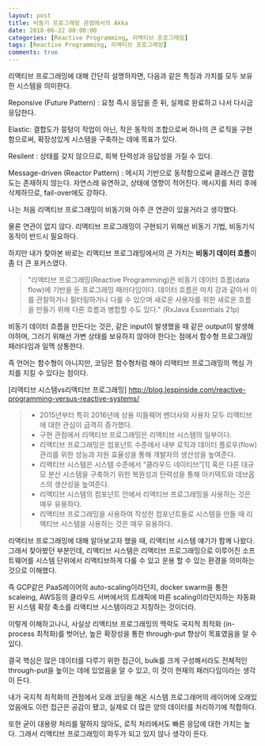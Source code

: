 ```yaml
---
layout: post
title: 비동기 프로그래밍 관점에서의 Akka
date: 2018-06-22 00:00:00
categories: [Reactive Programming, 리액티브 프로그래밍]
tags: [Reactive Programming, 리액티브 프로그래밍]
comments: true
---
```


리액티브 프로그래밍에 대해 간단히 설명하자면, 다음과 같은 특징과 가치를 모두 보유한 시스템을 의미한다.

Reponsive (Future Pattern) : 요청 즉시 응답을 준 뒤, 실제로 완료하고 나서 다시금 응답한다.

Elastic: 결합도가 뭉텅이 작업이 아닌, 작은 동작의 조합으로써 하나의 큰 로직을 구현함으로써, 확장성있게 시스템을 구축하는 데에 목표가 있다.

Resilent : 상태를 갖지 않으므로, 회복 탄력성과 응답성을 가질 수 있다.

Message-driven (Reactor Pattern) : 메시지 기반으로 동작함으로써 클래스간 결합도는 존재하지 않는다. 자연스레 유연하고, 상태에 영향이 적어진다. 메시지를 처리 후에 삭제하므로, fail-over에도 강하다.


나는 처음 리액티브 프로그래밍이 비동기와 아주 큰 연관이 있을거라고 생각했다.

물론 연관이 없지 않다. 리액티브 프로그래밍이 구현되기 위해선 비동기 기법, 비동기식 동작이 반드시 필요하다.

하지만 내가 찾아본 바로는 리액티브 프로그래밍에서의 큰 가치는 **비동기 데이터 흐름**이 좀 더 큰 포커스였다.

>"리액티브 프로그래밍(Reactive Programming)은 비동기 데이터 흐름(data flow)에 기반을 둔 프로그래밍 패러다임이다. 
>데이터 흐름은 마치 강과 같아서 이를 관찰하거나 필터링하거나 다룰 수 있으며 새로운 사용자를 위한 새로운 흐름을 만들기 위해 다른 흐름과 병합할 수도 있다." (RxJava Essentials 21p) 

비동기 데이터 흐름을 만든다는 것은, 같은 input이 발생했을 때 같은 output이 발생해야하며, 그러기 위해선 가변 상태를 보유하지 않아야 한다는 점에서 함수형 프로그래밍 패러다임과 일맥 상통한다.

즉 언어는 함수형이 아니지만, 코딩은 함수형처럼 해야 리액티브 프로그래밍의 핵심 가치를 지킬 수 있다는 점이다.

[리액티브 시스템vs리액티브 프로그래밍] <http://blog.lespinside.com/reactive-programming-versus-reactive-systems/>
>* 2015년부터 특히 2016년에 상용 미들웨어 벤더사와 사용자 모두 리액티브에 대한 관심이 급격히 증가했다.
>* 구현 관점에서 리액티브 프로그래밍은 리액티브 시스템의 일부이다.
>* 리액티브 프로그래밍은 컴포넌트 수준에서 내부 로직과 데이터 플로우(flow) 관리를 위한 성능과 자원 효율성을 통해 개발자의 생산성을 높여준다.
>* 리액티브 시스템은 시스템 수준에서 “클라우드 네이티브”[1] 혹은 다른 대규모 분산 시스템을 구축하기 위한 복원성과 탄력성을 통해 아키텍트와 데브옵스의 생산성을 높여준다.
>* 리액티브 시스템의 컴포넌트 안에서 리액티브 프로그래밍을 사용하는 것은 매우 유용하다.
>* 리액티브 프로그래밍을 사용하여 작성한 컴포넌트들로 시스템을 만들 때 리액티브 시스템을 사용하는 것은 매우 유용하다.

리액티브 프로그래밍에 대해 알아보고자 했을 때, 리액티브 시스템 얘기가 함께 나왔다. 그래서 찾아봤던 부분인데, 리액티브 시스템은 리액티브 프로그래밍으로 이루어진 소프트웨어를 시스템 단위에서 리액티브하게 다룰 수 있고 운용 할 수 있는 환경을 의미하는 것으로 이해했다.

즉 GCP같은 PaaS레이어의 auto-scaling이라던지, docker swarm을 통한 scaleing, AWS등의 클라우드 서버에서의 트래픽에 따른 scaling이라던지하는 자동화 된 시스템 확장 축소를 리액티브 시스템이라고 지칭하는 것이더라.

이렇게 이해하고나니, 사실상 리액티브 프로그래밍의 맥락도 국지적 최적화 (in-process 최적화)를 벗어난, 높은 확장성을 통한 through-put 향상이 목표였음을 알 수 있다.

결국 핵심은 많은 데이터를 다루기 위한 접근이, bulk를 크게 구성해서라도 전체적인 through-put을 높이는 데에 있었음을 알 수 있고, 이 것이 현재의 패러다임이라는 생각이 든다.

내가 국지적 최적화의 관점에서 오래 코딩을 해온 시스템 프로그래머의 레이어에 오래있었음에도 이런 접근은 공감이 됐고, 실제로 더 많은 양의 데이터를 처리하기에 적합하다.

또한 굳이 대용량 처리를 말하지 않아도, 로직 처리에서도 빠른 응답에 대한 가치는 높다. 그래서 리액티브 프로그래밍이 화두가 되고 있지 않나 생각이 든다.